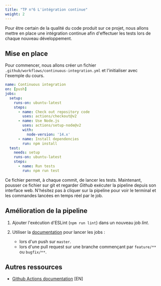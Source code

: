 ```yaml
---
title: "TP n°6 L'intégration continue"
weight: 2
---
```


Pour être certain de la qualité du code produit sur ce projet, nous allons mettre en place une intégration continue afin d'effectuer les tests lors de chaque nouveau développement.

## Mise en place

Pour commencer, nous allons créer un fichier `.github/workflows/continuous-integration.yml` et l'initialiser avec l'exemple du cours.

```yaml
name: Continuous integration
on: [push]
jobs:
  setup:
    runs-on: ubuntu-latest
    steps:
      - name: Check out repository code
        uses: actions/checkout@v2
      - name: Use Node.js
        uses: actions/setup-node@v2
        with:
          node-version: '14.x'
      - name: Install dependencies
        run: npm install
  test: 
    needs: setup
    runs-on: ubuntu-latest
    steps: 
      - name: Run tests
        run: npm run test
```

Ce fichier permet, à chaque commit, de lancer les tests.
Maintenant, pousser ce fichier sur git et regarder *Github* exécuter la pipeline depuis son interface web.
N'hésitez pas à cliquer sur la pipeline pour voir le terminal et les commandes lancées en temps réel par le job.

## Amélioration de la pipeline

 1. Ajouter l'exécution d'ESLint (`npm run lint`) dans un nouveau job *lint*.

 2. Utiliser la [documentation](https://docs.github.com/en/actions/reference/workflow-syntax-for-github-actions#onpushpull_requestbranchestags) pour lancer les jobs :
    * lors d'un push sur `master`.
    * lors d'une pull request sur une branche commençant par `feature/**` ou `bugfix/**`.

## Autres ressources

 * [Github Actions documentation](https://docs.github.com/en/actions/reference/workflow-syntax-for-github-actions) [EN]
